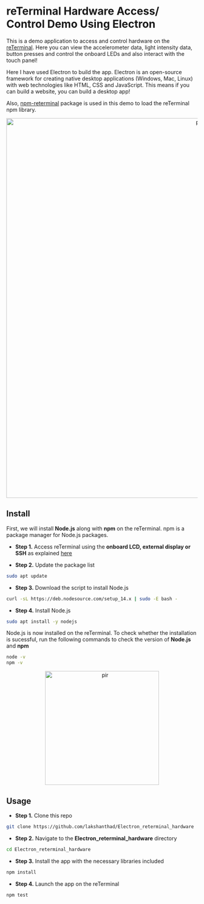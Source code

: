 # reTerminal Hardware Access/ Control Demo Using Electron

This is a demo application to access and control hardware on the [reTerminal](https://www.seeedstudio.com/ReTerminal-with-CM4-p-4904.html). Here you can view the accelerometer data, light intensity data, button presses and control the onboard LEDs and also interact with the touch panel!

Here I have used Electron to build the app. Electron is an open-source framework for creating native desktop applications (Windows, Mac, Linux) with web technologies like HTML, CSS and JavaScript. This means if you can build a website, you can build a desktop app!

Also, [npm-reterminal](https://www.npmjs.com/package/npm-reterminal) package is used in this demo to load the reTerminal npm library.

<p style="text-align:center;"><img src="https://files.seeedstudio.com/wiki/ReTerminal/electron/electron-reterminal-hw-demo.jpg" alt="pir" width="1000" height="auto"></p>

## Install

First, we will install **Node.js** along with **npm** on the reTerminal. npm is a package manager for Node.js packages.  

- **Step 1.** Access reTerminal using the **onboard LCD, external display or SSH** as explained [here](https://wiki.seeedstudio.com/reTerminal/#log-in-to-raspberry-pi-os-ubuntu-os-or-other-os-using-ssh-over-wi-fi-ethernet)

- **Step 2.** Update the package list

```sh
sudo apt update
```

- **Step 3.** Download the script to install Node.js

```sh
curl -sL https://deb.nodesource.com/setup_14.x | sudo -E bash -
```

- **Step 4.** Install Node.js

```sh
sudo apt install -y nodejs
```

Node.js is now installed on the reTerminal. To check whether the installation is sucessful, run the following commands to check the version of **Node.js** and **npm**

```sh
node -v
npm -v
```

<p style="text-align:center;"><img src="https://files.seeedstudio.com/wiki/ReTerminal/electron/node-2.png" alt="pir" width="300" height="auto"></p>

## Usage

- **Step 1.** Clone this repo

```sh
git clone https://github.com/lakshanthad/Electron_reterminal_hardware
```

- **Step 2.** Navigate to the **Electron_reterminal_hardware** directory

```sh
cd Electron_reterminal_hardware
```

- **Step 3.** Install the app with the necessary libraries included

```sh
npm install
```

- **Step 4.** Launch the app on the reTerminal

```sh
npm test
```
